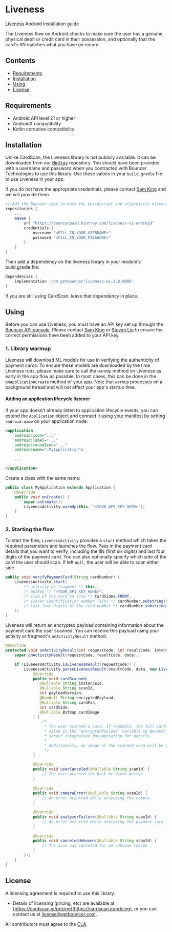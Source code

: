 # Liveness

[Liveness](https://github.com/getbouncer/liveness-ui-android) Android installation guide

The Liveness flow on Android checks to make sure the user has a genuine physical debit or credit card in their possession, and optionally that the card's IIN matches what you have on record.

## Contents

* [Requirements](#requirements)
* [Installation](#installation)
* [Using](#using)
* [License](#license)

## Requirements

* Android API level 21 or higher
* AndroidX compatibility
* Kotlin coroutine compatibility

## Installation

Unlike CardScan, the Liveness library is not publicly available. It can be downloaded from our [BinTray](https://bintray.com/bouncerpaid/) repository. You should have been provided with a username and password when you contracted with Bouncer Technologies to use this library. Use those values in your `build.gradle` file to use Liveness in your app.

If you do not have the appropriate credentials, please contact [Sam King](mailto:sam@getbouncer.com) and we will provide them.

```gradle
// Add the Bouncer repo to both the buildscript and allprojects elements
repositories {
    ...
    maven {
        url "https://bouncerpaid.bintray.com/liveness-ui-android"
        credentials {
            username "<FILL_IN_YOUR_USERNAME>"
            password "<FILL_IN_YOUR_PASSWORD>"
        }
    }
}
```

Then add a dependency on the liveness library in your module's build.gradle file:

```gradle
dependencies {
    implementation 'com.getbouncer:liveness-ui:2.0.0008'
}
```

If you are still using CardScan, leave that dependency in place.

## Using

Before you can use Liveness, you must have an API key set up through the [Bouncer API console](https://api.getbouncer.com/console). Please contact [Sam King](mailto:sam@getbouncer.com) or [Steven Liu](mailto:steven@getbouncer.com) to ensure the correct permissions have been added to your API key.

### 1. Library warmup

Liveness will download ML models for use in verifying the authenticity of payment cards. To ensure these models are downloaded by the time Liveness runs, please make sure to call the `warmUp` method on Liveness as early in the app flow as possible. In most cases, this can be done in the `onApplicationCreate` method of your app. Note that `warmUp` processes on a background thread and will not affect your app's startup time. 

#### Adding an application lifecycle listener

If your app doesn't already listen to application lifecycle events, you can extend the `Application` object and connect it using your manifest by setting `android:name` on your application node:

```xml
<application
    android:icon="..."
    android:label="..."
    android:roundIcon="..."
    android:name=".MyApplication">

    ...

</application>
```

Create a class with the same name:

```java
public class MyApplication extends Application {
    @Override
    public void onCreate() {
        super.onCreate();
        LivenessActivity.warmUp(this, "<YOUR_API_KEY_HERE>");
    }
}
```

### 2. Starting the flow

To start the flow, `LivenessActivity` provides a `start` method which takes the required parameters and launches the flow. Pass in the payment card details that you want to verify, including the IIN (first six digits) and last four digits of the payment card. You can also optionally specify which side of the card the user should scan. If left `null`, the user will be able to scan either side.

```java
public void verifyPaymentCard(String cardNumber) {
    LivenessActivity.start(
        /* activity or fragment */ this,
        /* apiKey */ "<YOUR_API_KEY_HERE>",
        /* side of the card to scan */ CardSides.FRONT,
        /* issuer identification number (iin) */ cardNumber.substring(0, 6),
        /* last four digits of the card number */ cardNumber.substring(cardNumber.length() - 4)
    );
}
```

Liveness will return an encrypted payload containing information about the payment card the user scanned. You can receive this payload using your activity or fragment's `onActivityResult` method.

```java
@Override
protected void onActivityResult(int requestCode, int resultCode, Intent data) {
    super.onActivityResult(requestCode, resultCode, data);

    if (LivenessActivity.isLivenessResult(requestCode)) {
        LivenessActivity.parseLivenessResult(resultCode, data, new LivenessActivityResultHandler() {
            @Override
            public void cardScanned(
               @Nullable String instanceId,
               @Nullable String scanId,
               int payloadVersion,
               @NonNull String encryptedPayload,
               @Nullable String cardPan,
               int cardSide,
               @Nullable Bitmap cardImage
            ) {
                /*
                 * The user scanned a card. If readable, the full card number is in the `cardPan` variable. Send the
                 * value in the `encryptedPayload` variable to Bouncer servers to check if the card is genuine. See the
                 * server integration documentation for details.
                 *
                 * Additionally, an image of the scanned card will be provided in the `cardImage` variable.
                 */
            }

            @Override
            public void userCanceled(@Nullable String scanId) {
                // The user pressed the back or close button
            }
    
            @Override
            public void cameraError(@Nullable String scanId) {
                // An error occurred while accessing the camera
            }
    
            @Override
            public void analyzerFailure(@Nullable String scanId) {
                // An error occurred while analyzing the payment card
            }
    
            @Override
            public void canceledUnknown(@Nullable String scanId) {
                // The scan was canceled for an unknown reason
            }
        });
    }
}
```

## License

A licensing agreement is required to use this library.
* Details of licensing (pricing, etc) are available at [https://cardscan.io/pricing](https://cardscan.io/pricing), or you can contact us at [license@getbouncer.com](mailto:license@getbouncer.com).

All contributors must agree to the [CLA](https://github.com/getbouncer/cardscan-demo-android/blob/57102fa3e133febb6b08589185d05b3f06d5657d/Contributor%20License%20Agreement).
